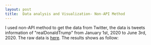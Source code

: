 ```yaml
---
layout: post
title:  Data analysis and Visualization- Non-API Method
---
```


I used non-API method to get the data from Twitter, the data is tweets information of "realDonaldTrump" from January 1st, 2020 to June 3rd, 2020. The raw data is [here](https://github.com/WenSi001/WenSi001.github.io/blob/master/realdt.csv).
The results shows as follow:
[](https://github.com/WenSi001/WenSi001.github.io/blob/master/realdt.png)

